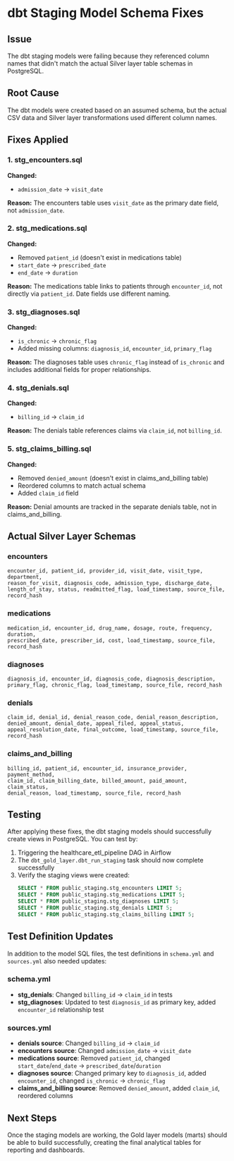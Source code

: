 # dbt Staging Model Schema Fixes

## Issue
The dbt staging models were failing because they referenced column names that didn't match the actual Silver layer table schemas in PostgreSQL.

## Root Cause
The dbt models were created based on an assumed schema, but the actual CSV data and Silver layer transformations used different column names.

## Fixes Applied

### 1. stg_encounters.sql
**Changed:**
- `admission_date` → `visit_date`

**Reason:** The encounters table uses `visit_date` as the primary date field, not `admission_date`.

### 2. stg_medications.sql
**Changed:**
- Removed `patient_id` (doesn't exist in medications table)
- `start_date` → `prescribed_date`
- `end_date` → `duration`

**Reason:** The medications table links to patients through `encounter_id`, not directly via `patient_id`. Date fields use different naming.

### 3. stg_diagnoses.sql
**Changed:**
- `is_chronic` → `chronic_flag`
- Added missing columns: `diagnosis_id`, `encounter_id`, `primary_flag`

**Reason:** The diagnoses table uses `chronic_flag` instead of `is_chronic` and includes additional fields for proper relationships.

### 4. stg_denials.sql
**Changed:**
- `billing_id` → `claim_id`

**Reason:** The denials table references claims via `claim_id`, not `billing_id`.

### 5. stg_claims_billing.sql
**Changed:**
- Removed `denied_amount` (doesn't exist in claims_and_billing table)
- Reordered columns to match actual schema
- Added `claim_id` field

**Reason:** Denial amounts are tracked in the separate denials table, not in claims_and_billing.

## Actual Silver Layer Schemas

### encounters
```
encounter_id, patient_id, provider_id, visit_date, visit_type, department, 
reason_for_visit, diagnosis_code, admission_type, discharge_date, 
length_of_stay, status, readmitted_flag, load_timestamp, source_file, record_hash
```

### medications
```
medication_id, encounter_id, drug_name, dosage, route, frequency, duration, 
prescribed_date, prescriber_id, cost, load_timestamp, source_file, record_hash
```

### diagnoses
```
diagnosis_id, encounter_id, diagnosis_code, diagnosis_description, 
primary_flag, chronic_flag, load_timestamp, source_file, record_hash
```

### denials
```
claim_id, denial_id, denial_reason_code, denial_reason_description, 
denied_amount, denial_date, appeal_filed, appeal_status, 
appeal_resolution_date, final_outcome, load_timestamp, source_file, record_hash
```

### claims_and_billing
```
billing_id, patient_id, encounter_id, insurance_provider, payment_method, 
claim_id, claim_billing_date, billed_amount, paid_amount, claim_status, 
denial_reason, load_timestamp, source_file, record_hash
```

## Testing
After applying these fixes, the dbt staging models should successfully create views in PostgreSQL. You can test by:

1. Triggering the healthcare_etl_pipeline DAG in Airflow
2. The `dbt_gold_layer.dbt_run_staging` task should now complete successfully
3. Verify the staging views were created:
   ```sql
   SELECT * FROM public_staging.stg_encounters LIMIT 5;
   SELECT * FROM public_staging.stg_medications LIMIT 5;
   SELECT * FROM public_staging.stg_diagnoses LIMIT 5;
   SELECT * FROM public_staging.stg_denials LIMIT 5;
   SELECT * FROM public_staging.stg_claims_billing LIMIT 5;
   ```

## Test Definition Updates

In addition to the model SQL files, the test definitions in `schema.yml` and `sources.yml` also needed updates:

### schema.yml
- **stg_denials**: Changed `billing_id` → `claim_id` in tests
- **stg_diagnoses**: Updated to test `diagnosis_id` as primary key, added `encounter_id` relationship test

### sources.yml
- **denials source**: Changed `billing_id` → `claim_id`
- **encounters source**: Changed `admission_date` → `visit_date`
- **medications source**: Removed `patient_id`, changed `start_date`/`end_date` → `prescribed_date`/`duration`
- **diagnoses source**: Changed primary key to `diagnosis_id`, added `encounter_id`, changed `is_chronic` → `chronic_flag`
- **claims_and_billing source**: Removed `denied_amount`, added `claim_id`, reordered columns

## Next Steps
Once the staging models are working, the Gold layer models (marts) should be able to build successfully, creating the final analytical tables for reporting and dashboards.
